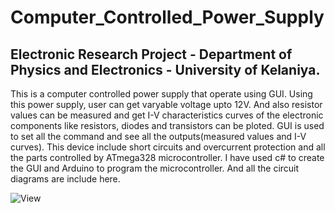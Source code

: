 # Computer_Controlled_Power_Supply
## Electronic Research Project - Department of Physics and Electronics - University of Kelaniya.

This is a computer controlled power supply that operate using GUI. Using this power supply, user can get varyable voltage upto 12V. And also resistor values can be measured and get I-V characteristics curves of the electronic components like resistors, diodes and transistors can be ploted. GUI is used to set all the command and see all the outputs(measured values and I-V curves). This device include short circuits and overcurrent protection and all the parts controlled by ATmega328 microcontroller. I have used c# to create the GUI and Arduino to program the microcontroller. And all the circuit diagrams are include here. 

![View](https://github.com/tkdeshan/Computer_Controlled_Power_Supply/CCPS_Overview/view.png)
